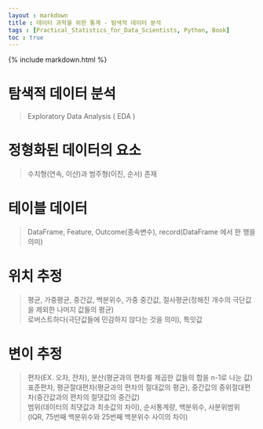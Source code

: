 ```yaml
---
layout : markdown
title : 데이터 과학을 위한 통계 - 탐색적 데이터 분석
tags : [Practical_Statistics_for_Data_Scientists, Python, Book]
toc : true
---
```

{% include markdown.html %}

# 탐색적 데이터 분석

> Exploratory Data Analysis ( EDA )

# 정형화된 데이터의 요소

> 수치형(연속, 이산)과 범주형(이진, 순서) 존재

# 테이블 데이터

> DataFrame, Feature, Outcome(종속변수), record(DataFrame 에서 한 행을 의미)

# 위치 추정

> 평균, 가중평균, 중간값, 백분위수, 가중 중간값, 절사평균(정해진 개수의 극단값을 제외한 나머지 값들의 평균)  
> 로버스트하다(극단값들에 민감하지 않다는 것을 의미), 특잇값

# 변이 추정

> 편차(EX. 오차, 잔차), 분산(평균과의 편차를 제곱한 값들의 합을 n-1로 나눈 값)   
> 표준편차, 평균절대편차(평균과의 편차의 절대값의 평균), 중간값의 중위절대편차(중간값과의 편차의 절댓값의 중간값)  
> 범위(데이터의 최댓값과 최솟값의 차이), 순서통계량, 백분위수, 사분위범위(IQR, 75번째 백분위수와 25번째 백분위수 사이의 차이)
